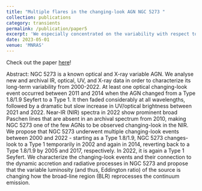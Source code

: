 ```yaml
---
title: "Multiple flares in the changing-look AGN NGC 5273 "
collection: publications
category: transients
permalink: /publication/paper5
excerpt: 'We especially concentrated on the variability with respect to the exciting yet poorly understood “changing-look” phenomenon, where broad emission lines appear and/or disappear over the course of a few years.  While all AGNs are variable, this specific type of variability is extremely important in that it poses a direct challenge to the “unified model”, where the presence/absence of broad lines is thought to be a line-of-sight effect.  Moving back to NGC 5273, we report that the AGN changed-look at least once during the period from 2001 to 2022 (more tightly, between 2010 and 2014), and we claim that it may have done so multiple times based on its multi-wavelength variability.  However, due to lack of consistent spectroscopic observations, we cannot definitively say that the AGN changed-look more than once, though perhaps future observations will prove (or disprove!) our claim.   In any case, this study was a great experience and allowed me to personally handle data ranging from the near-infrared to hard X-rays, which is especially useful when AGNs emit at all these wavelengths.'
date: 2023-05-01
venue: 'MNRAS'
---
```


Check out the paper [here](https://ui.adsabs.harvard.edu/abs/2023MNRAS.521.3810N/abstract)!

Abstract: NGC 5273 is a known optical and X-ray variable AGN. We analyse new and archival IR, optical, UV, and X-ray data in order to characterize its long-term variability from 2000-2022. At least one optical changing-look event occurred between 2011 and 2014 when the AGN changed from a Type 1.8/1.9 Seyfert to a Type 1. It then faded considerably at all wavelengths, followed by a dramatic but slow increase in UV/optical brightness between 2021 and 2022. Near-IR (NIR) spectra in 2022 show prominent broad Paschen lines that are absent in an archival spectrum from 2010, making NGC 5273 one of the few AGNs to be observed changing-look in the NIR. We propose that NGC 5273 underwent multiple changing-look events between 2000 and 2022 - starting as a Type 1.8/1.9, NGC 5273 changes-look to a Type 1 temporarily in 2002 and again in 2014, reverting back to a Type 1.8/1.9 by 2005 and 2017, respectively. In 2022, it is again a Type 1 Seyfert. We characterize the changing-look events and their connection to the dynamic accretion and radiative processes in NGC 5273 and propose that the variable luminosity (and thus, Eddington ratio) of the source is changing how the broad-line region (BLR) reprocesses the continuum emission. 
